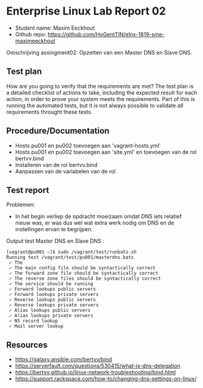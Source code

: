 # Enterprise Linux Lab Report 02

- Student name: Maxim Eeckhout
- Github repo: <https://github.com/HoGentTIN/elnx-1819-sme-maximeeckhout>

Omschrijving assingment02:
Opzetten van een Master DNS en Slave DNS.

## Test plan

How are you going to verify that the requirements are met? The test plan is a detailed checklist of actions to take, including the expected result for each action, in order to prove your system meets the requirements. Part of this is running the automated tests, but it is not always possible to validate *all* requirements throught these tests.

## Procedure/Documentation

* Hosts pu001 en pu002 toevoegen aan 'vagrant-hosts.yml'
* Hosts pu001 en pu002 toevoegen aan 'site.yml' en toevoegen van de rol bertvv.bind
* Installeren van de rol bertvv.bind
* Aanpassen van de variabelen van de rol

## Test report

Problemen:
* In het begin verliep de opdracht moeizaam omdat DNS iets relatief nieuw was, er was dus wel wat extra werk nodig om DNS en de instellingen ervan te begrijpen.

Output test Master DNS en Slave DNS :
```
[vagrant@pu001 ~]$ sudo /vagrant/test/runbats.sh
Running test /vagrant/test/pu001/masterdns.bats
 ✓ The
 ✓ The main config file should be syntactically correct
 ✓ The forward zone file should be syntactically correct
 ✓ The reverse zone files should be syntactically correct
 ✓ The service should be running
 ✓ Forward lookups public servers
 ✓ Forward lookups private servers
 ✓ Reverse lookups public servers
 ✓ Reverse lookups private servers
 ✓ Alias lookups public servers
 ✓ Alias lookups private servers
 ✓ NS record lookup
 ✓ Mail server lookup

```

## Resources

* <https://galaxy.ansible.com/bertvv/bind>
* <https://serverfault.com/questions/530415/what-is-dns-delegation>
* <https://bertvv.github.io/linux-network-troubleshooting/bind.html>
* <https://support.rackspace.com/how-to/changing-dns-settings-on-linux/>
